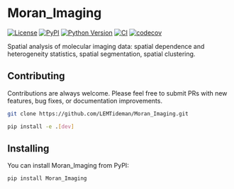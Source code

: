 # Moran_Imaging

[![License](https://img.shields.io/pypi/l/Moran_Imaging.svg?color=green)](https://github.com/LEMTideman/Moran_Imaging/raw/main/LICENSE)
[![PyPI](https://img.shields.io/pypi/v/Moran_Imaging.svg?color=green)](https://pypi.org/project/Moran_Imaging)
[![Python Version](https://img.shields.io/pypi/pyversions/Moran_Imaging.svg?color=green)](https://python.org)
[![CI](https://github.com/LEMTideman/Moran_Imaging/actions/workflows/ci.yml/badge.svg)](https://github.com/LEMTideman/Moran_Imaging/actions/workflows/ci.yml)
[![codecov](https://codecov.io/gh/LEMTideman/Moran_Imaging/branch/main/graph/badge.svg)](https://codecov.io/gh/LEMTideman/Moran_Imaging)

Spatial analysis of molecular imaging data: spatial dependence and heterogeneity statistics, spatial segmentation, spatial clustering.

## Contributing

Contributions are always welcome. Please feel free to submit PRs with new features, bug fixes, or documentation improvements.

```bash
git clone https://github.com/LEMTideman/Moran_Imaging.git

pip install -e .[dev]
```


## Installing

You can install Moran_Imaging from PyPI:

```bash
pip install Moran_Imaging
```
